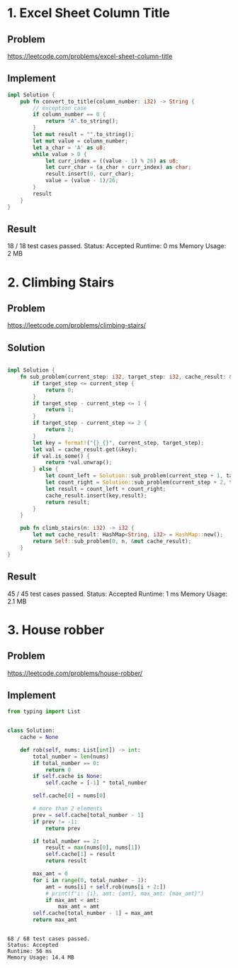 # 1. Excel Sheet Column Title

## Problem
https://leetcode.com/problems/excel-sheet-column-title

## Implement

```rust
impl Solution {
    pub fn convert_to_title(column_number: i32) -> String {
        // exception case
        if column_number == 0 {
            return "A".to_string();
        }
        let mut result = "".to_string();
        let mut value = column_number;
        let a_char = 'A' as u8;
        while value > 0 {
            let curr_index = ((value - 1) % 26) as u8;
            let curr_char = (a_char + curr_index) as char;
            result.insert(0, curr_char);
            value = (value - 1)/26;
        }
        result
    }
}
```

## Result
18 / 18 test cases passed.
Status: Accepted
Runtime: 0 ms
Memory Usage: 2 MB


# 2. Climbing Stairs

## Problem
https://leetcode.com/problems/climbing-stairs/

## Solution

```rust

impl Solution {
    fn sub_problem(current_step: i32, target_step: i32, cache_result: &mut HashMap<String, i32>) -> i32 {
        if target_step <= current_step {
            return 0;
        }
        if target_step - current_step <= 1 {
            return 1;
        }
        if target_step - current_step <= 2 {
            return 2;
        }
        let key = format!("{}_{}", current_step, target_step);
        let val = cache_result.get(&key);
        if val.is_some() {
            return *val.unwrap();
        } else {
            let count_left = Solution::sub_problem(current_step + 1, target_step, cache_result);
            let count_right = Solution::sub_problem(current_step + 2, target_step, cache_result);
            let result = count_left + count_right;
            cache_result.insert(key,result);
            return result;
        }
    }

    pub fn climb_stairs(n: i32) -> i32 {
        let mut cache_result: HashMap<String, i32> = HashMap::new();
        return Self::sub_problem(0, n, &mut cache_result);
    }
}
```

## Result
45 / 45 test cases passed.
Status: Accepted
Runtime: 1 ms
Memory Usage: 2.1 MB


# 3. House robber

## Problem

https://leetcode.com/problems/house-robber/

## Implement

```python
from typing import List


class Solution:
    cache = None

    def rob(self, nums: List[int]) -> int:
        total_number = len(nums)
        if total_number == 0:
            return 0
        if self.cache is None:
            self.cache = [-1] * total_number

        self.cache[0] = nums[0]

        # more than 2 elements
        prev = self.cache[total_number - 1]
        if prev != -1:
            return prev

        if total_number == 2:
            result = max(nums[0], nums[1])
            self.cache[1] = result
            return result

        max_amt = 0
        for i in range(0, total_number - 1):
            amt = nums[i] + self.rob(nums[i + 2:])
            # print(f"i: {i}, amt: {amt}, max_amt: {max_amt}")
            if max_amt < amt:
                max_amt = amt
        self.cache[total_number - 1] = max_amt
        return max_amt
```

```text

68 / 68 test cases passed.
Status: Accepted
Runtime: 56 ms
Memory Usage: 14.4 MB

```
